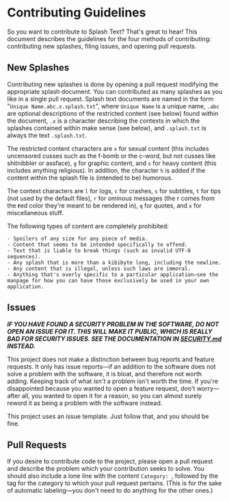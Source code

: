 # Contributing Guidelines

So you want to contribute to Splash Text?  That's great to hear!  This document describes the guidelines for the four methods of contributing:  contributing new splashes, filing issues, and opening pull requests.

## New Splashes

Contributing new splashes is done by opening a pull request modifying the appropriate splash document.  You can contributed as many splashes as you like in a single pull request.  Splash text documents are named in the form "`Unique Name.abc.x.splash.txt`", where `Unique Name` is a unique name, `.abc` are optional descriptions of the restricted content (see below) found within the document, `.x` is a character describing the contexts in which the splashes contained within make sense (see below), and `.splash.txt` is always the text `.splash.txt`.

The restricted content characters are `x` for sexual content (this includes uncensored cusses such as the f-bomb or the c-word, but not cusses like shitnibbler or assface), `g` for graphic content, and `s` for heavy content (this includes anything religious).  In addition, the character `h` is added if the content within the splash file is (intended to be) humorous.

The context characters are `l` for logs, `c` for crashes, `s` for subtitles, `t` for tips (not used by the default files), `r` for ominous messages (the r comes from the __r__​ed color they're meant to be rendered in), `q` for quotes, and `x` for miscellaneous stuff.

The following types of content are completely prohibited:

	- Spoilers of any size for any piece of media.
	- Content that seems to be intended specifically to offend.
	- Text that is liable to break things (such as invalid UTF-8 sequences).
	- Any splash that is more than a kibibyte long, including the newline.
	- Any content that is illegal, unless such laws are immoral.
	- Anything that's overly specific to a particular application—see the manpage for how you can have those exclusively be used in your own application.

## Issues

_**IF YOU HAVE FOUND A SECURITY PROBLEM IN THE SOFTWARE, DO NOT OPEN AN ISSUE FOR IT.  THIS WILL MAKE IT PUBLIC, WHICH IS REALLY BAD FOR SECURITY ISSUES.  SEE THE DOCUMENTATION IN [SECURITY.md](./SECURITY.md) INSTEAD.**_

This project does not make a distinction between bug reports and feature requests.  It only has issue reports—if an addition to the software does not solve a problem with the software, it is bloat, and therefore not worth adding.  Keeping track of what _isn't_ a problem isn't worth the time.  If you're disappointed because you wanted to open a feature request, don't worry—after all, you wanted to open it for a reason, so you can almost surely reword it as being a problem with the software instead.

This project uses an issue template.  Just follow that, and you should be fine.

## Pull Requests

If you desire to contribute code to the project, please open a pull request and describe the problem which your contribution seeks to solve.  You should also include a lone line with the content `Category: `, followed by the tag for the category to which your pull request pertains.  (This is for the sake of automatic labeling—you don't need to do anything for the other ones.)
